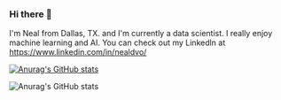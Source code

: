 ### Hi there 👋

I'm Neal from Dallas, TX. and I'm currently a data scientist. I really enjoy machine learning and AI. You can check out my Linkedln at https://www.linkedin.com/in/nealdvo/

[![Anurag's GitHub stats](https://github-readme-stats.vercel.app/api?username=nealvo)](https://github.com/anuraghazra/github-readme-stats)

![Anurag's GitHub stats](https://github-readme-stats.vercel.app/api?username=nealvo&show_icons=true&theme=radical)
<!--
**nealvo/nealvo** is a ✨ _special_ ✨ repository because its `README.md` (this file) appears on your GitHub profile.

Here are some ideas to get you started:

- 🔭 I’m currently working on ...
- 🌱 I’m currently learning ...
- 👯 I’m looking to collaborate on ...
- 🤔 I’m looking for help with ...
- 💬 Ask me about ...
- 📫 How to reach me: ...
- 😄 Pronouns: ...
- ⚡ Fun fact: ...
-->
